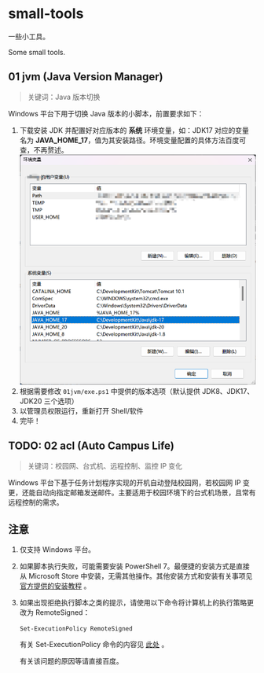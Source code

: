 # small-tools

一些小工具。

Some small tools.

## 01 jvm (Java Version Manager)

> 关键词：Java 版本切换

Windows 平台下用于切换 Java 版本的小脚本，前置要求如下：

1. 下载安装 JDK 并配置好对应版本的 **系统** 环境变量，如：JDK17 对应的变量名为 **JAVA_HOME_17**，值为其安装路径。环境变量配置的具体方法百度可查，不再赘述。
   ![Examples](images/01jvm-examples.png)
2. 根据需要修改 `01jvm/exe.ps1` 中提供的版本选项（默认提供 JDK8、JDK17、JDK20 三个选项）
3. 以管理员权限运行，重新打开 Shell/软件
4. 完毕！

## TODO: 02 acl (Auto Campus Life)

> 关键词：校园网、台式机、远程控制、监控 IP 变化

Windows 平台下基于任务计划程序实现的开机自动登陆校园网，若校园网 IP 变更，还能自动向指定邮箱发送邮件。主要适用于校园环境下的台式机场景，且常有远程控制的需求。

## 注意

1. 仅支持 Windows 平台。

2. 如果脚本执行失败，可能需要安装 PowerShell 7。最便捷的安装方式是直接从 Microsoft Store 中安装，无需其他操作。其他安装方式和安装有关事项见 [官方提供的安装教程](https://learn.microsoft.com/zh-cn/powershell/scripting/install/installing-powershell-on-windows?view=powershell-7.3) 。

3. 如果出现拒绝执行脚本之类的提示，请使用以下命令将计算机上的执行策略更改为 RemoteSigned：

   `Set-ExecutionPolicy RemoteSigned`

   有关 Set-ExecutionPolicy 命令的内容见 [此处](https://learn.microsoft.com/zh-cn/powershell/module/microsoft.powershell.security/set-executionpolicy?view=powershell-7.3) 。

   有关该问题的原因等请直接百度。
